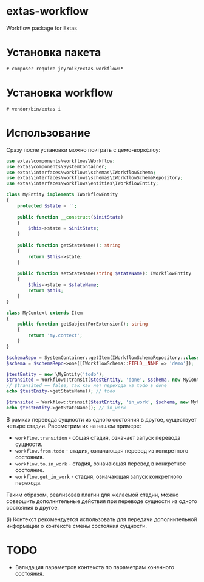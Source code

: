 # extas-workflow
Workflow package for Extas

# Установка пакета

`# composer require jeyroik/extas-workflow:*`

# Установка workflow

`# vendor/bin/extas i`

# Использование

Сразу после установки можно поиграть с демо-воркфлоу:

```php
use extas\components\workflows\Workflow;
use extas\components\SystemContainer;
use extas\interfaces\workflows\schemas\IWorkflowSchema;
use extas\interfaces\workflows\schemas\IWorkflowSchemaRepository;
use extas\interfaces\workflows\entities\IWorkflowEntity;

class MyEntity implements IWorkflowEntity
{
    protected $state = '';
    
    public function __construct($initState)
    {
        $this->state = $initState;
    }
    
    public function getStateName(): string
    {
        return $this->state;
    }
    
    public function setStateName(string $stateName): IWorkflowEntity
    {
        $this->state = $stateName;
        return $this;
    }
}

class MyContext extends Item
{
    public function getSubjectForExtension(): string
    {
        return 'my.context';
    }
}

$schemaRepo = SystemContainer::getItem(IWorkflowSchemaRepository::class);
$schema = $schemaRepo->one([IWorkflowSchema::FIELD__NAME => 'demo']);

$testEntity = new \MyEntity('todo');
$transited = Workflow::transit($testEntity, 'done', $schema, new MyContext(['name' => 'jeyroik']));
// $transited == false, так как нет перехода из todo в done
echo $testEnity->getStateName(); // todo

$transited = Workflow::transit($testEntity, 'in_work', $schema, new MyContext(['name' => 'jeyroik']));
echo $testEntity->getStateName(); // in_work
```

В рамках перевода сущности из одного состояния в другое, существует четыре стадии. Рассмотрим их на нашем примере:

- `workflow.transition` - общая стадия, означает запуск перевода сущности.
- `workflow.from.todo` - стадия, означающая перевод из конкретного состояния.
- `workflow.to.in_work` - стадия, означающая перевод в конкретное состояние.
- `workflow.get_in_work` - стадия, означающая запуск конкретного перехода.

Таким образом, реализовав плагин для желаемой стадии, можно совершить дополнительные действия при переводе сущности из одного состояния в другое.

(i) Контекст рекомендуется использовать для передачи дополнительной информации о контексте смены состояния сущности.

# TODO

- Валидация параметров контекста по параметрам конечного состояния.